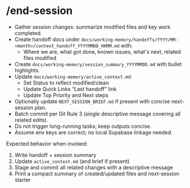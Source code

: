 # /end-session

- Gather session changes: summarize modified files and key work completed.
- Create handoff docs under `docs/working-memory/handoffs/YYYY/MM-<month>/context_handoff_YYYYMMDD_HHMM.md` with:
  - Where we are, what got done, known issues, what's next, related files modified
- Create `docs/working-memory/session_summary_YYYYMMDD.md` with bullet highlights.
- Update `docs/working-memory/active_context.md`:
  - Set Status to reflect modified/clean
  - Update Quick Links “Last handoff” link
  - Update Top Priority and Next steps
- Optionally update `NEXT_SESSION_BRIEF.md` if present with concise next-session plan.
- Batch commit per Git Rule 3 (single descriptive message covering all related edits).
- Do not trigger long-running tasks; keep outputs concise.
- Assume env keys are correct; no local Supabase linkage needed.

Expected behavior when invoked:
1) Write handoff + session summary
2) Update `active_context.md` (and brief if present)
3) Stage and commit all related changes with a descriptive message
4) Print a compact summary of created/updated files and next-session starter
